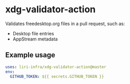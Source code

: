 # xdg-validator-action

Validates freedesktop.org files in a pull request, such as:

 * Desktop file entries
 * AppStream metadata

## Example usage

```yaml
uses: liri-infra/xdg-validator-action@master
env:
  GITHUB_TOKEN: ${{ secrets.GITHUB_TOKEN }}
```
